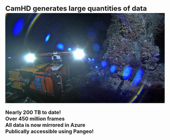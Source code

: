 <p style="font-size: 22px; font-weight: bold; margin-top: -0%; margin-left: -0%">CamHD generates large quantities of data</p>
<img src="lights_sdi1_2015-07-099_27_26_19006_med.jpg" style="width: 600px; margin-top: -20px"/>
<p style="font-size: 16px; font-weight: bold">
    Nearly 200 TB to date!<br>
    Over 450 million frames<br>
    All data is now mirrored in Azure<br>
    Publically accessible using Pangeo!<br>
    
</p>